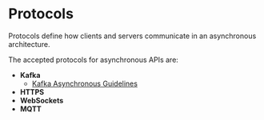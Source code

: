 # Protocols

Protocols define how clients and servers communicate in an asynchronous architecture.

The accepted protocols for asynchronous APIs are:

* **Kafka**
  * [Kafka Asynchronous Guidelines ](../kafka-asynchronous-guidelines/)
* **HTTPS**
* **WebSockets**
* **MQTT**

